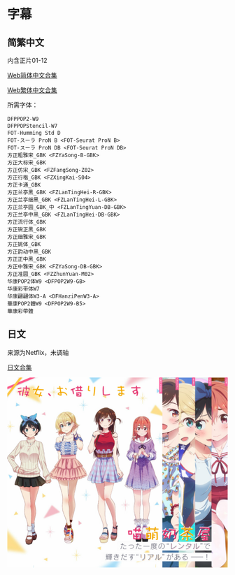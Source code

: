 # 字幕

## 简繁中文

内含正片01-12

[Web简体中文合集](https://github.com/Nekomoekissaten-SUB/Nekomoekissaten-poi-Subs/raw/master/Kanokari/Kanokari_Web_CHS.7z)

[Web繁体中文合集](https://github.com/Nekomoekissaten-SUB/Nekomoekissaten-poi-Subs/raw/master/Kanokari/Kanokari_Web_CHT.7z)

所需字体：
```
DFPPOP2-W9
DFPPOPStencil-W7
FOT-Humming Std D
FOT-スーラ ProN B <FOT-Seurat ProN B>
FOT-スーラ ProN DB <FOT-Seurat ProN DB>
方正粗雅宋_GBK <FZYaSong-B-GBK>
方正大标宋_GBK
方正仿宋_GBK <FZFangSong-Z02>
方正行楷_GBK <FZXingKai-S04>
方正卡通_GBK
方正兰亭黑_GBK <FZLanTingHei-R-GBK>
方正兰亭细黑_GBK <FZLanTingHei-L-GBK>
方正兰亭圆_GBK_中 <FZLanTingYuan-DB-GBK>
方正兰亭中黑_GBK <FZLanTingHei-DB-GBK>
方正流行体_GBK
方正锐正黑_GBK
方正细雅宋_GBK
方正姚体_GBK
方正韵动中黑_GBK
方正正中黑_GBK
方正中雅宋_GBK <FZYaSong-DB-GBK>
方正准圆_GBK <FZZhunYuan-M02>
华康POP2体W9 <DFPOP2W9-GB>
华康彩带体W7
华康翩翩体W3-A <DFHanziPenW3-A>
華康POP2體W9 <DFPOP2W9-B5>
華康彩帶體
```

## 日文

来源为Netflix，未调轴

[日文合集](https://github.com/Nekomoekissaten-SUB/Nekomoekissaten-poi-Subs/raw/master/Kanokari/Kanokari_JPN.7z)

![](poster.jpg)